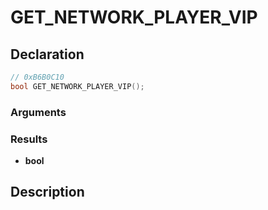 # GET_NETWORK_PLAYER_VIP

## Declaration
```cpp
// 0xB6B0C10
bool GET_NETWORK_PLAYER_VIP();
```

### Arguments

### Results
- **bool**

## Description
